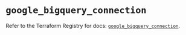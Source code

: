 # `google_bigquery_connection`

Refer to the Terraform Registry for docs: [`google_bigquery_connection`](https://registry.terraform.io/providers/hashicorp/google-beta/5.40.0/docs/resources/google_bigquery_connection).
